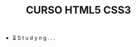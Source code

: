 <h1 align="center">CURSO HTML5 CSS3 </h1>
<br>
<ul>
 <ul>
  <ul>
    <li>⏳ S t u d y n g . . .</li>
  </ul>
 </ul>
</ul>
